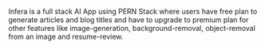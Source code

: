 Infera is a full stack AI App using PERN Stack where users have free plan to generate articles and blog titles and have to upgrade to premium plan for other features like image-generation, background-removal, object-removal from an image and resume-review.
